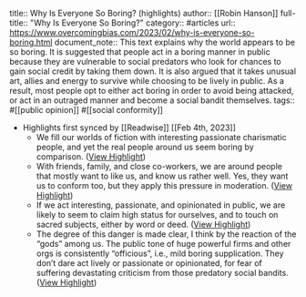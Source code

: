 title:: Why Is Everyone So Boring? (highlights)
author:: [[Robin Hanson]]
full-title:: "Why Is Everyone So Boring?"
category:: #articles
url:: https://www.overcomingbias.com/2023/02/why-is-everyone-so-boring.html
document_note:: This text explains why the world appears to be so boring. It is suggested that people act in a boring manner in public because they are vulnerable to social predators who look for chances to gain social credit by taking them down. It is also argued that it takes unusual art, allies and energy to survive while choosing to be lively in public. As a result, most people opt to either act boring in order to avoid being attacked, or act in an outraged manner and become a social bandit themselves.
tags:: #[[public opinion]] #[[social conformity]]

- Highlights first synced by [[Readwise]] [[Feb 4th, 2023]]
	- We fill our worlds of fiction with interesting passionate charismatic people, and yet the real people around us seem boring by comparison. ([View Highlight](https://read.readwise.io/read/01grdrtgn6ke2r4ahh4xwybb12))
	- With friends, family, and close co-workers, we are around people that mostly want to like us, and know us rather well. Yes, they want us to conform too, but they apply this pressure in moderation. ([View Highlight](https://read.readwise.io/read/01grdrvc7mxe24vkmry5h3zkf7))
	- If we act interesting, passionate, and opinionated in public, we are likely to seem to claim high status for ourselves, and to touch on sacred subjects, either by word or deed. ([View Highlight](https://read.readwise.io/read/01grdrw16zsy5er18seh6p4np7))
	- The degree of this danger is made clear, I think by the reaction of the “gods” among us. The public tone of huge powerful firms and other orgs is consistently “officious”, i.e., mild boring supplication. They don’t dare act lively or passionate or opinionated, for fear of suffering devastating criticism from those predatory social bandits. ([View Highlight](https://read.readwise.io/read/01grdrwq0r1evsz8hq37ynm1ny))